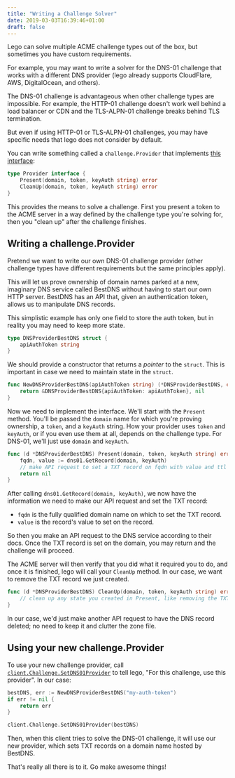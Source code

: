 ```yaml
---
title: "Writing a Challenge Solver"
date: 2019-03-03T16:39:46+01:00
draft: false
---
```


Lego can solve multiple ACME challenge types out of the box, but sometimes you have custom requirements.

<!--more-->

For example, you may want to write a solver for the DNS-01 challenge that works with a different DNS provider (lego already supports CloudFlare, AWS, DigitalOcean, and others).

The DNS-01 challenge is advantageous when other challenge types are impossible.
For example, the HTTP-01 challenge doesn't work well behind a load balancer or CDN and the TLS-ALPN-01 challenge breaks behind TLS termination.

But even if using HTTP-01 or TLS-ALPN-01 challenges, you may have specific needs that lego does not consider by default.

You can write something called a `challenge.Provider` that implements [this interface](https://godoc.org/github.com/vostronet/lego/challenge#Provider):

```go
type Provider interface {
	Present(domain, token, keyAuth string) error
	CleanUp(domain, token, keyAuth string) error
}
```

This provides the means to solve a challenge.
First you present a token to the ACME server in a way defined by the challenge type you're solving for, then you "clean up" after the challenge finishes.

## Writing a challenge.Provider

Pretend we want to write our own DNS-01 challenge provider (other challenge types have different requirements but the same principles apply).

This will let us prove ownership of domain names parked at a new, imaginary DNS service called BestDNS without having to start our own HTTP server.
BestDNS has an API that, given an authentication token, allows us to manipulate DNS records.

This simplistic example has only one field to store the auth token, but in reality you may need to keep more state.

```go
type DNSProviderBestDNS struct {
	apiAuthToken string
}
```

We should provide a constructor that returns a *pointer* to the `struct`.
This is important in case we need to maintain state in the `struct`.

```go
func NewDNSProviderBestDNS(apiAuthToken string) (*DNSProviderBestDNS, error) {
	return &DNSProviderBestDNS{apiAuthToken: apiAuthToken}, nil
}
```

Now we need to implement the interface.
We'll start with the `Present` method.
You'll be passed the `domain` name for which you're proving ownership, a `token`, and a `keyAuth` string.
How your provider uses `token` and `keyAuth`, or if you even use them at all, depends on the challenge type.
For DNS-01, we'll just use `domain` and `keyAuth`.

```go
func (d *DNSProviderBestDNS) Present(domain, token, keyAuth string) error {
    fqdn, value := dns01.GetRecord(domain, keyAuth)
    // make API request to set a TXT record on fqdn with value and ttl
    return nil
}
```

After calling `dns01.GetRecord(domain, keyAuth)`, we now have the information we need to make our API request and set the TXT record:
- `fqdn` is the fully qualified domain name on which to set the TXT record.
- `value` is the record's value to set on the record.

So then you make an API request to the DNS service according to their docs.
Once the TXT record is set on the domain, you may return and the challenge will proceed.

The ACME server will then verify that you did what it required you to do, and once it is finished, lego will call your `CleanUp` method.
In our case, we want to remove the TXT record we just created.

```go
func (d *DNSProviderBestDNS) CleanUp(domain, token, keyAuth string) error {
    // clean up any state you created in Present, like removing the TXT record
}
```

In our case, we'd just make another API request to have the DNS record deleted; no need to keep it and clutter the zone file.

## Using your new challenge.Provider

To use your new challenge provider, call [`client.Challenge.SetDNS01Provider`](https://godoc.org/github.com/vostronet/lego/challenge/resolver#SolverManager.SetDNS01Provider) to tell lego, "For this challenge, use this provider".
In our case:

```go
bestDNS, err := NewDNSProviderBestDNS("my-auth-token")
if err != nil {
    return err
}

client.Challenge.SetDNS01Provider(bestDNS)
```

Then, when this client tries to solve the DNS-01 challenge, it will use our new provider, which sets TXT records on a domain name hosted by BestDNS.

That's really all there is to it.
Go make awesome things!
